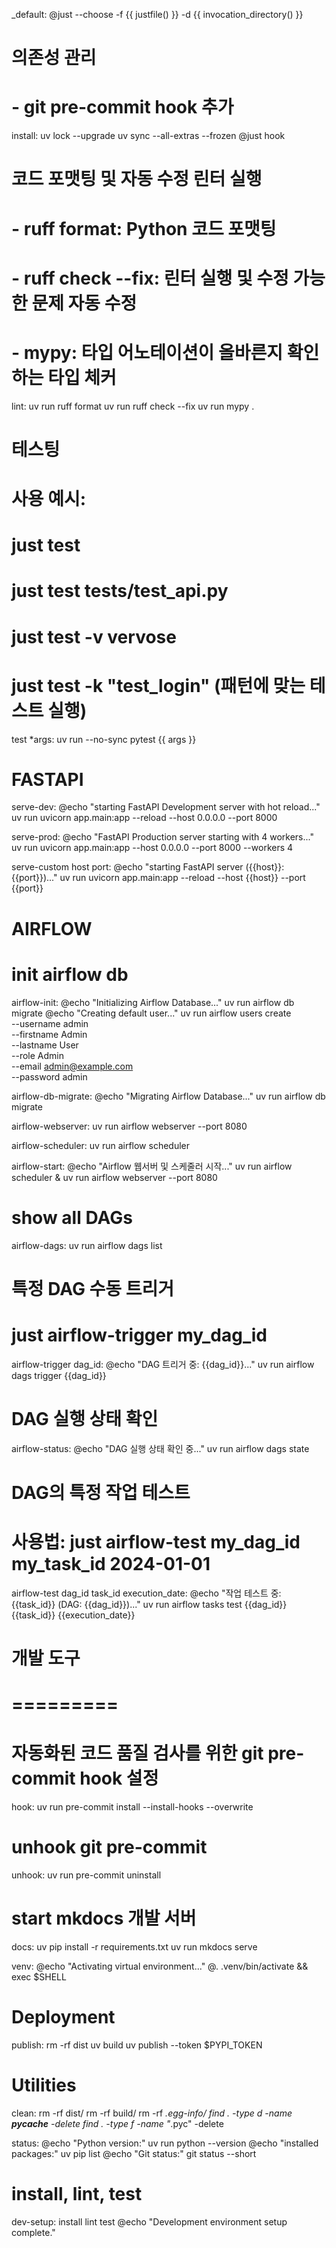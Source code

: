 
_default:
    @just --choose -f {{ justfile() }} -d {{ invocation_directory() }}


# 의존성 관리
# - git pre-commit hook 추가
install:
    uv lock --upgrade
    uv sync --all-extras --frozen
    @just hook


# 코드 포맷팅 및 자동 수정 린터 실행
# - ruff format: Python 코드 포맷팅 
# - ruff check --fix: 린터 실행 및 수정 가능한 문제 자동 수정
# - mypy: 타입 어노테이션이 올바른지 확인하는 타입 체커
lint:
    uv run ruff format
    uv run ruff check --fix
    uv run mypy .


# 테스팅

# 사용 예시:
#   just test                    
#   just test tests/test_api.py  
#   just test -v                 vervose 
#   just test -k "test_login"    (패턴에 맞는 테스트 실행)
test *args:
    uv run --no-sync pytest {{ args }}

# FASTAPI

serve-dev:
    @echo "starting FastAPI Development server with hot reload..."
    uv run uvicorn app.main:app --reload --host 0.0.0.0 --port 8000

serve-prod:
    @echo "FastAPI Production server starting with 4 workers..."
    uv run uvicorn app.main:app --host 0.0.0.0 --port 8000 --workers 4

serve-custom host port:
    @echo "starting FastAPI server ({{host}}:{{port}})..."
    uv run uvicorn app.main:app --reload --host {{host}} --port {{port}}

# AIRFLOW
# init airflow db
airflow-init:
    @echo "Initializing Airflow Database..."
    uv run airflow db migrate
    @echo "Creating default user..."
    uv run airflow users create \
        --username admin \
        --firstname Admin \
        --lastname User \
        --role Admin \
        --email admin@example.com \
        --password admin

airflow-db-migrate:
    @echo "Migrating Airflow Database..."
    uv run airflow db migrate

airflow-webserver:
    uv run airflow webserver --port 8080

airflow-scheduler:
    uv run airflow scheduler

airflow-start:
    @echo "Airflow 웹서버 및 스케줄러 시작..."
    uv run airflow scheduler & uv run airflow webserver --port 8080

# show all DAGs
airflow-dags:
    uv run airflow dags list

# 특정 DAG 수동 트리거
# just airflow-trigger my_dag_id
airflow-trigger dag_id:
    @echo "DAG 트리거 중: {{dag_id}}..."
    uv run airflow dags trigger {{dag_id}}

# DAG 실행 상태 확인
airflow-status:
    @echo "DAG 실행 상태 확인 중..."
    uv run airflow dags state

# DAG의 특정 작업 테스트
# 사용법: just airflow-test my_dag_id my_task_id 2024-01-01
airflow-test dag_id task_id execution_date:
    @echo "작업 테스트 중: {{task_id}} (DAG: {{dag_id}})..."
    uv run airflow tasks test {{dag_id}} {{task_id}} {{execution_date}}

# 개발 도구
# =========

# 자동화된 코드 품질 검사를 위한 git pre-commit hook 설정
hook:
    uv run pre-commit install --install-hooks --overwrite

# unhook git pre-commit 
unhook:
    uv run pre-commit uninstall

# start mkdocs 개발 서버
docs:
    uv pip install -r requirements.txt
    uv run mkdocs serve

venv:
  @echo "Activating virtual environment..."
  @. .venv/bin/activate && exec $SHELL

# Deployment

publish:
    rm -rf dist
    uv build
    uv publish --token $PYPI_TOKEN

# Utilities

clean:
    rm -rf dist/
    rm -rf build/
    rm -rf *.egg-info/
    find . -type d -name __pycache__ -delete
    find . -type f -name "*.pyc" -delete

status:
    @echo "Python version:"
    uv run python --version
    @echo "installed packages:"
    uv pip list
    @echo "Git status:"
    git status --short

# install, lint, test
dev-setup: install lint test
    @echo "Development environment setup complete."

